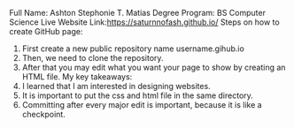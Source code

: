 Full Name: Ashton Stephonie T. Matias
Degree Program: BS Computer Science
Live Website Link:https://saturnnofash.github.io/
Steps on how to create GitHub page:
1. First create a new public repository name username.gihub.io
2. Then, we need to clone the repository.
3. After that you may edit what you want your page to show by creating an HTML file.
My key takeaways:
1. I learned that I am interested in designing websites.
2. It is important to put the css and html file in the same directory.
3. Committing after every major edit is important, because it is like a checkpoint.